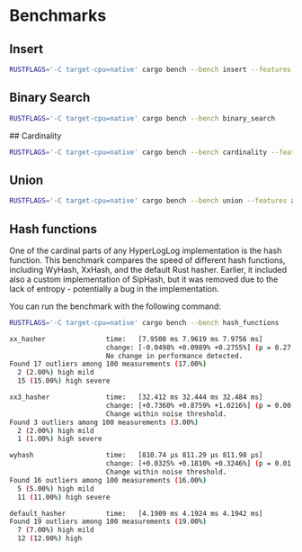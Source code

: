 # Benchmarks

## Insert

```bash
RUSTFLAGS='-C target-cpu=native' cargo bench --bench insert --features all_precisions > benches/insert.log
```

## Binary Search

```bash
RUSTFLAGS='-C target-cpu=native' cargo bench --bench binary_search 
```

## Cardinality

```bash
RUSTFLAGS='-C target-cpu=native' cargo bench --bench cardinality --features all_precisions,integer_plusplus,precomputed_beta > benches/cardinality.log
```

## Union

```bash
RUSTFLAGS='-C target-cpu=native' cargo bench --bench union --features all_precisions,integer_plusplus,precomputed_beta > benches/union.log
```

## Hash functions
One of the cardinal parts of any HyperLogLog implementation is the hash function. This benchmark compares the speed of different hash functions, including WyHash, XxHash, and the default Rust hasher. Earlier, it included also a custom implementation of SipHash, but it was removed due to the lack of entropy - potentially a bug in the implementation.

You can run the benchmark with the following command:

```bash
RUSTFLAGS='-C target-cpu=native' cargo bench --bench hash_functions
```

```bash
xx_hasher               time:   [7.9508 ms 7.9619 ms 7.9756 ms]
                        change: [-0.0498% +0.0989% +0.2755%] (p = 0.27 > 0.05)
                        No change in performance detected.
Found 17 outliers among 100 measurements (17.00%)
  2 (2.00%) high mild
  15 (15.00%) high severe

xx3_hasher              time:   [32.412 ms 32.444 ms 32.484 ms]
                        change: [+0.7360% +0.8759% +1.0216%] (p = 0.00 < 0.05)
                        Change within noise threshold.
Found 3 outliers among 100 measurements (3.00%)
  2 (2.00%) high mild
  1 (1.00%) high severe

wyhash                  time:   [810.74 µs 811.29 µs 811.98 µs]
                        change: [+0.0325% +0.1810% +0.3246%] (p = 0.01 < 0.05)
                        Change within noise threshold.
Found 16 outliers among 100 measurements (16.00%)
  5 (5.00%) high mild
  11 (11.00%) high severe

default_hasher          time:   [4.1909 ms 4.1924 ms 4.1942 ms]
Found 19 outliers among 100 measurements (19.00%)
  7 (7.00%) high mild
  12 (12.00%) high 
```